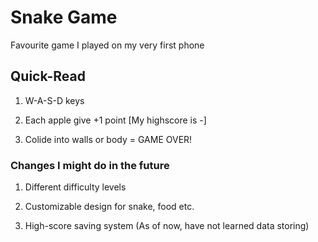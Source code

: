 # Snake Game
Favourite game I played on my very first phone

## Quick-Read
1. W-A-S-D keys

2. Each apple give +1 point [My highscore is -]

3. Colide into walls or body = GAME OVER!

### Changes I might do in the future

1. Different difficulty levels

2. Customizable design for snake, food etc.

3. High-score saving system (As of now, have not learned data storing)